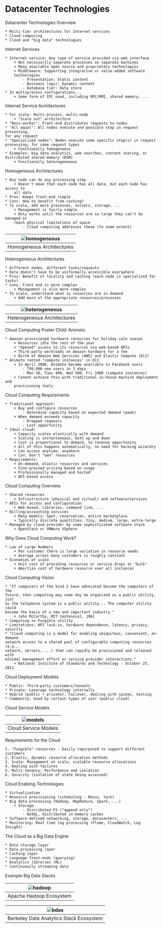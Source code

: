 # Datacenter Technologies

Datacenter Technologies Overview

    * Multi-tier architectures for Internet services
    * Cloud computing
    * Cloud and "big data" technologies

Internet Services

    * Internet service: Any type of service provided via web interface
        + Not necessarily separate processes on separate machines
        + Many available open source and proprietary technologies
        + Middleware: Supporting integrative or value-added software 
        technologies
            - Presentation: Static content
            - Business logic: Dynamic content
            - Database tier: Data store
    * In multiprocess configurations...
        + Some form of IPC used, including RPC/RMI, shared memory, ...

Internet Service Architectures

    * For scale: Multi-process, multi-node
        + "Scale out" architecture
    * "Boss-worker": Front-end distributes requests to nodes
    * "All equal": All nodes execute and possible step in request processing,
    for any request
    * "Specialized nodes": Nodes execute some specific step(s) in request 
    processing; for some request types
        + Functionally homogeneous
    * Examples: big data analytics, web searches, content sharing, or
    distributed shared memory (DSM)
        + Functionally heterogeneoous

Homogeneous Architectures

    * Any node can do any processing step
        + Doesn't mean that each node has all data, but each node has access to 
        all data
    * Pros: Keeps front-end simple
    * Cons: How to benefit from caching?
    * To scale, add more processes, servers, storage, ...
        + Management is fairly simple
        + Only works until the resources are so large they can't be managed or
        reach physical limitations of space
            - Cloud computing addresses these (to some extent)

| ![homogeneous](images/dt_homogeneous.png) |
|:--:|
| Homogeneous Architectures |

Heterogeneous Architectures

    * Different nodes, different tasks/requests
    * Data doesn't have to be uniformally accessible everywhere
    * Pros: Benefit of locality and caching (each node is specialized for tasks)
    * Cons: Front end is more complex
        + Management is also more complex
    * To scale, understand what is resources are in demand
        + Add more of the appropriate resources/processes

| ![heterogeneous](images/dt_heterogeneous.png) |
|:--:|
| Heterogeneous Architectures |

Cloud Computing Poster Child: Animoto

    * Amazon provisioned hardware resources for holiday sale season
        + Resources idle the rest of the year
        + "Opened" access to its resources via web-based APIs
        + Third-party workloads on Amazon hardware for a fee
        + Birth of Amazon Web Services (AWS) and Elastic Compute (EC2)
    * Animoto rented "compute instances" in EC2
        + In April 2008, Animoto became available to Facebook users
            - 750,000 new users in 3 days
            - Mon 50, Tues 400, Wed 500, Fri 3400 (compute instances)
        + Cannot achieve this with traditional in-house machine deployment and 
        provisioning tools

Cloud Computing Requirements

    * Traditional approach:
        + Buy and configure resources
            - Determine capacity based on expected demand (peak)
        + When demand exceeds capacity
            - Dropped requests
            - Lost opportunity
    * Ideal cloud:
        + Capacity scales elastically with demand
        + Scaling is instantaneous, both up and down
        + Cost is proportional to demand, to revenue opportunity
        + All of this happens automatically, no need for hacking wizardry
        + Can access anytime, anywhere
        + Con: Don't "own" resources
    * Requirements:
        + On-demand, elastic resources and services
        + Fine-grained pricing based on usage
        + Professionally managed and hosted
        + API-based access

Cloud Computing Overview

    * Shared resources
        + Infrastructure (physical and virtual) and software/services     
    * APIs for access and configuration
        + Web-based, libraries, command line, ...
    * Billing/accounting services
        + Many models: Spot, reservation, entire marketplace
        + Typically discrete quantities: tiny, medium, large, extra-large
    * Managed by cloud provider by some sophisticated software stack
        + OpenStack or VMWare VSphere

Why Does Cloud Computing Work?

    * Law of Large Numbers
        + Per customer there is large variation in resource needs
        + Average across many customers is roughly constant
    * Economies of scale
        + Unit cost of providing resources or service drops at "bulk"
        + Amortize cost of hardware resource over all instances

Cloud Computing Vision

    * "If computers of the kind I have advocated become the computers of the 
    future, then computing may some day be organized as a public utility, just
    as the telephone system is a public utility... The computer utility could 
    become the basis of a new and important industry."
        + John McCarthy, MIT Centennial, 1961
    * Computing == Fungible utility
    * Limitations: API lock-in, hardware dependence, latency, privacy, security
    * "Cloud computing is a model for enabling ubiquitous, convenient, on-demand
    network access to a shared pool of configurable computing resources (e.g.,
    network, servers, ...) that can rapidly be provisioned and released with 
    minimal management effort or service provider interactions."
        + National Institute of Standards and Technology - October 25, 2011

Cloud Deployment Models

    * Public: Third-party customers/tenants
    * Private: Leverage technology internally
    * Hybrid (public + private): Failover, dealing with spikes, testing
    * Community: Used by certain types of user (public cloud)

Cloud Service Models

| ![models](images/dt_cloud_service_models.png) |
|:--:|
| Cloud Service Models |

Requirements for the Cloud

    1. "Fungible" resources - Easily repurposed to support different customers
    2. Elastic, dynamic resource allocation methods
    3. Scale: Management at scale, scalable resource allocations
    4. Dealing with failures
    5. Multi-tenancy: Performance and isolation
    6. Security (isolation of state being accessed)

Cloud Enabling Technologies

    * Virtualization
    * Resource provisioning (scheduling - Mesos, Yarn)
    * Big data processing (Hadoop, MapReduce, Spark, ...)
        + Storage
            - Distributed FS ("append only")
            - NoSQL, distributed in-memory caches
    * Software-defined networking, storage, datacenters, ...
    * Monitoring: Real time log processing (Flume, CloudWatch, Log Insight)

The Cloud as a Big Data Engine

    * Data storage layer
    * Data processing layer
    * Caching layer
    * Language front-ends (querying)
    * Analytics libraries (ML)
    * Continuously streaming data

Example Big Data Stacks

| ![hadoop](images/dt_hadoop.png) |
|:--:|
| Apache Hadoop Ecosystem |

| ![bdas](images/dt_bdas.png) |
|:--:|
| Berkeley Data Analytics Stack Ecosystem |
